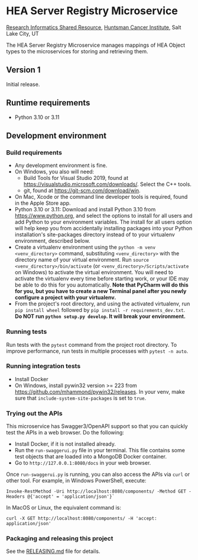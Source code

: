 # HEA Server Registry Microservice
[Research Informatics Shared Resource](https://risr.hci.utah.edu), [Huntsman Cancer Institute](https://healthcare.utah.edu/huntsmancancerinstitute/),
Salt Lake City, UT

The HEA Server Registry Microservice manages mappings of HEA Object types to the microservices for storing and
retrieving them.

## Version 1
Initial release.

## Runtime requirements
* Python 3.10 or 3.11

## Development environment

### Build requirements
* Any development environment is fine.
* On Windows, you also will need:
    * Build Tools for Visual Studio 2019, found at https://visualstudio.microsoft.com/downloads/. Select the C++ tools.
    * git, found at https://git-scm.com/download/win.
* On Mac, Xcode or the command line developer tools is required, found in the Apple Store app.
* Python 3.10 or 3.11: Download and install Python 3.10 from https://www.python.org, and select the options to install
for all users and add Python to your environment variables. The install for all users option will help keep you from
accidentally installing packages into your Python installation's site-packages directory instead of to your virtualenv
environment, described below.
* Create a virtualenv environment using the `python -m venv <venv_directory>` command, substituting `<venv_directory>`
with the directory name of your virtual environment. Run `source <venv_directory>/bin/activate` (or `<venv_directory>/Scripts/activate` on Windows) to activate the virtual
environment. You will need to activate the virtualenv every time before starting work, or your IDE may be able to do
this for you automatically. **Note that PyCharm will do this for you, but you have to create a new Terminal panel
after you newly configure a project with your virtualenv.**
* From the project's root directory, and using the activated virtualenv, run `pip install wheel` followed by
  `pip install -r requirements_dev.txt`. **Do NOT run `python setup.py develop`. It will break your environment.**

### Running tests
Run tests with the `pytest` command from the project root directory. To improve performance, run tests in multiple
processes with `pytest -n auto`.

### Running integration tests
* Install Docker
* On Windows, install pywin32 version >= 223 from https://github.com/mhammond/pywin32/releases. In your venv, make sure that
`include-system-site-packages` is set to `true`.

### Trying out the APIs
This microservice has Swagger3/OpenAPI support so that you can quickly test the APIs in a web browser. Do the following:
* Install Docker, if it is not installed already.
* Run the `run-swaggerui.py` file in your terminal. This file contains some test objects that are loaded into a MongoDB
  Docker container.
* Go to `http://127.0.0.1:8080/docs` in your web browser.

Once `run-swaggerui.py` is running, you can also access the APIs via `curl` or other tool. For example, in Windows
PowerShell, execute:
```
Invoke-RestMethod -Uri http://localhost:8080/components/ -Method GET -Headers @{'accept' = 'application/json'}`
```
In MacOS or Linux, the equivalent command is:
```
curl -X GET http://localhost:8080/components/ -H 'accept: application/json'
```


### Packaging and releasing this project
See the [RELEASING.md](RELEASING.md) file for details.
